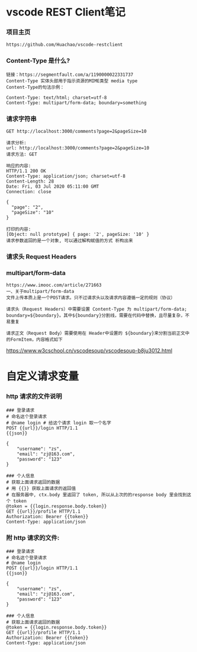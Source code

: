 vscode REST Client笔记
========================
### 项目主页
    https://github.com/Huachao/vscode-restclient

### Content-Type 是什么?
    链接：https://segmentfault.com/a/1190000022331737
    Content-Type 实体头部用于指示资源的MIME类型 media type
    Content-Type的句法示例：

    Content-Type: text/html; charset=utf-8
    Content-Type: multipart/form-data; boundary=something










### 请求字符串
    GET http://localhost:3000/comments?page=2&pageSize=10
    
    请求分析: 
    url: http://localhost:3000/comments?page=2&pageSize=10
    请求方法: GET
    
    响应的内容:
    HTTP/1.1 200 OK
    Content-Type: application/json; charset=utf-8
    Content-Length: 28
    Date: Fri, 03 Jul 2020 05:11:00 GMT
    Connection: close

    {
      "page": "2",
      "pageSize": "10"
    }

    打印的内容: 
    [Object: null prototype] { page: '2', pageSize: '10' }
    请求参数返回的是一个对象, 可以通过解构赋值的方式 析构出来

### 请求头 Request Headers






### multipart/form-data
    https://www.imooc.com/article/271663
    一、关于multipart/form-data
    文件上传本质上是一个POST请求。只不过请求头以及请求内容遵循一定的规则（协议）

    请求头（Request Headers）中需要设置 Content-Type 为 multipart/form-data; boundary=${boundary}。其中${boundary}分割线，需要在代码中替换，且尽量复杂，不易重复

    请求正文（Request Body）需要使用在 Header中设置的 ${boundary}来分割当前正文中的FormItem，内容格式如下

https://www.w3cschool.cn/vscodesoup/vscodesoup-b8ju3012.html




自定义请求变量
=============
### http 请求的文件说明
    ### 登录请求
    # 命名这个登录请求
    # @name login # 给这个请求 login 取一个名字
    POST {{url}}/login HTTP/1.1
    {{json}}

    {
        "username": "zs",
        "email": "zj@163.com",
        "password": "123"
    }

    ### 个人信息
    # 获取上面请求返回的数据
    # 用 {{}} 获取上面请求的返回值
    # 在服务器中, ctx.body 里返回了 token, 所以从上次的的response body 里会找到这个 token
    @token = {{login.response.body.token}} 
    GET {{url}}/profile HTTP/1.1
    Authorization: Bearer {{token}}
    Content-Type: application/json

### 附 http 请求的文件: 
```
### 登录请求
# 命名这个登录请求
# @name login
POST {{url}}/login HTTP/1.1
{{json}}

{
    "username": "zs",
    "email": "zj@163.com",
    "password": "123"
}

### 个人信息
# 获取上面请求返回的数据
@token = {{login.response.body.token}}
GET {{url}}/profile HTTP/1.1
Authorization: Bearer {{token}}
Content-Type: application/json
```


